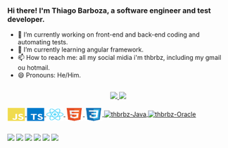 ### Hi there! I'm Thiago Barboza, a software engineer and test developer.

  - 🔭 I’m currently working on front-end and back-end coding and automating tests.
  - 🌱 I’m currently learning angular framework.
  - 📫 How to reach me: all my social midia i'm thbrbz, including my gmail ou hotmail.
  - 😄 Pronouns: He/Him.

##

  <div align="center">
    <a href="https://github.com/thbrbz">
    <img height="200em" src="https://github-readme-stats.vercel.app/api?username=thbrbz&show_icons=true&theme=tokyonight&include_all_commits=true&count_private=true"/>
    <img height="200em" src="https://github-readme-stats.vercel.app/api/top-langs/?username=thbrbz&layout=compact&langs_count=16&theme=tokyonight"/>
  </div>
  <div style="display: inline_block"><br>
    <img align="center" alt="thbrbz-Js" height="30" width="40" src="https://raw.githubusercontent.com/devicons/devicon/master/icons/javascript/javascript-plain.svg">
    <img align="center" alt="thbrbz-Ts" height="30" width="40" src="https://raw.githubusercontent.com/devicons/devicon/master/icons/typescript/typescript-plain.svg">
    <img align="center" alt="thbrbz-React" height="30" width="40" src="https://raw.githubusercontent.com/devicons/devicon/master/icons/react/react-original.svg">
    <img align="center" alt="thbrbz-HTML" height="30" width="40" src="https://raw.githubusercontent.com/devicons/devicon/master/icons/html5/html5-original.svg">
    <img align="center" alt="thbrbz-CSS" height="30" width="40" src="https://raw.githubusercontent.com/devicons/devicon/master/icons/css3/css3-original.svg">
    <img align="center" alt="thbrbz-Java" height="35" width="45" src="https://cdn.jsdelivr.net/gh/devicons/devicon/icons/java/java-original-wordmark.svg" />
    <img align="center" alt="thbrbz-Oracle" height="35" width="45" src="https://cdn.jsdelivr.net/gh/devicons/devicon/icons/oracle/oracle-original.svg" />
  </div>

 ##

  <div> 
    <a href="https://instagram.com/thbrbz" target="_blank"><img src="https://img.shields.io/badge/-Instagram-%23E4405F?style=for-the-badge&logo=instagram&logoColor=white" target="_blank"></a>
    <a href="https://www.twitter.com/in/thbrbz" target="_blank"><img src="https://img.shields.io/badge/-twitter-%230077B5?style=for-the-badge&logo=twitter&logoColor=white" target="_blank"></a> 
    <a href="https://www.twitch.tv/thbrbz" target="_blank"><img src="https://img.shields.io/badge/Twitch-9146FF?style=for-the-badge&logo=twitch&logoColor=white" target="_blank"></a>
   <a href="https://discord.gg/thbrbz" target="_blank"><img src="https://img.shields.io/badge/Discord-7289DA?style=for-the-badge&logo=discord&logoColor=white" target="_blank"></a> 
   <a href = "mailto:thbrbz@gmail.com"><img src="https://img.shields.io/badge/-Gmail-%23333?style=for-the-badge&logo=gmail&logoColor=white" target="_blank"></a>
   <a href="https://www.linkedin.com/in/thbrbz" target="_blank"><img src="https://img.shields.io/badge/-LinkedIn-%230077B5?style=for-the-badge&logo=linkedin&logoColor=white" target="_blank"></a>
</div>
